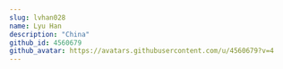 ```yaml
---
slug: lvhan028
name: Lyu Han
description: "China"
github_id: 4560679
github_avatar: https://avatars.githubusercontent.com/u/4560679?v=4
---
```


